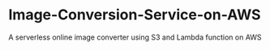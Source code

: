 # Image-Conversion-Service-on-AWS
A serverless online image converter using S3 and Lambda function on AWS
